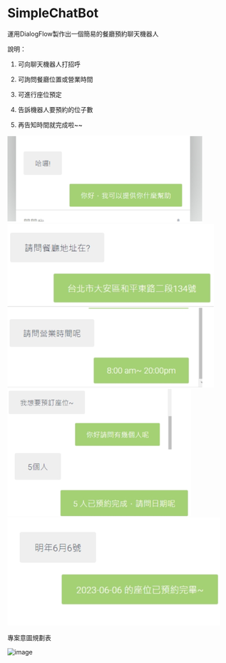 # SimpleChatBot

運用DialogFlow製作出一個簡易的餐廳預約聊天機器人

說明：

1. 可向聊天機器人打招呼

2. 可詢問餐廳位置或營業時間

3. 可進行座位預定

4. 告訴機器人要預約的位子數

5. 再告知時間就完成啦~~

![image](https://github.com/110916041/SimpleChatBot/blob/a244f72400e910ca424f1e36e4494752f056fdf1/image/ask.png)
![image](https://github.com/110916041/SimpleChatBot/blob/a244f72400e910ca424f1e36e4494752f056fdf1/image/ask2.png)
![image](https://github.com/110916041/SimpleChatBot/blob/a244f72400e910ca424f1e36e4494752f056fdf1/image/ask3.png)
![image](https://github.com/110916041/SimpleChatBot/blob/a244f72400e910ca424f1e36e4494752f056fdf1/image/ask4.png)

專案意圖規劃表

![image]([h94752f056fdf1/image/ask.png](https://github.com/110916041/SimpleChatBot/blob/a244f72400e910ca424f1e36e4494752f056fdf1/image/table.png)https://github.com/110916041/SimpleChatBot/blob/a244f72400e910ca424f1e36e4494752f056fdf1/image/table.png)
